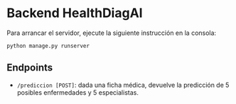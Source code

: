 # Backend HealthDiagAI

Para arrancar el servidor, ejecute la siguiente instrucción en la consola:

`python manage.py runserver`

## Endpoints

- `/prediccion [POST]`: dada una ficha médica, devuelve la predicción de 5 posibles enfermedades y 5 especialistas.
